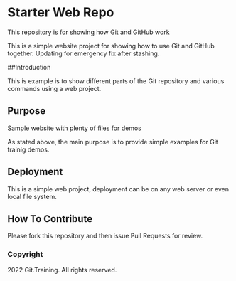 # Starter Web Repo

This repository is for showing how Git and GitHub work

This is a simple website project for showing how to use Git and GitHub together. Updating for emergency fix after stashing.

##Introduction

This is example is to show different parts of the Git repository and various commands using a web project.

## Purpose

Sample website with plenty of files for demos

As stated above, the main purpose is to provide simple examples for Git trainig demos.

## Deployment

This is a simple web project, deployment can be on any web server or even local file system.

## How To Contribute

Please fork this repository and then issue Pull Requests for review.

### Copyright

2022 Git.Training. All rights reserved.